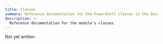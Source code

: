 ```yaml
---
title: Classes
summary: Reference documentation for the PowerShell classes in the Documentarian.ModuleAuthor module.
description: >-
  Reference documentation for the module's classes.
---
```


Not yet written.

